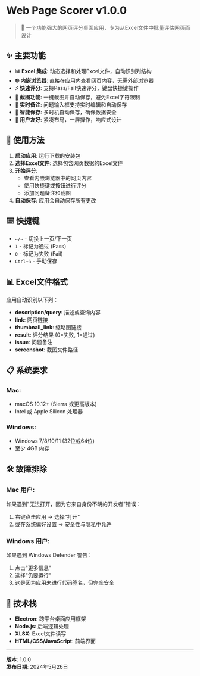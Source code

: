 # Web Page Scorer v1.0.0

> 🚀 一个功能强大的网页评分桌面应用，专为从Excel文件中批量评估网页而设计

## ✨ 主要功能

- **📊 Excel 集成**: 动态选择和处理Excel文件，自动识别列结构
- **🌐 内嵌浏览器**: 直接在应用内查看网页内容，无需外部浏览器
- **⚡ 快速评分**: 支持Pass/Fail快速评分，键盘快捷键操作
- **📸 截图功能**: 一键截图并自动保存，避免Excel字符限制
- **📝 实时备注**: 问题输入框支持实时编辑和自动保存
- **💾 智能保存**: 多时机自动保存，确保数据安全
- **🎯 用户友好**: 紧凑布局，一屏操作，响应式设计

## 🎯 使用方法

1. **启动应用**: 运行下载的安装包
2. **选择Excel文件**: 选择包含网页数据的Excel文件
3. **开始评分**: 
   - 查看内嵌浏览器中的网页内容
   - 使用快捷键或按钮进行评分
   - 添加问题备注和截图
4. **自动保存**: 应用会自动保存所有更改

## ⌨️ 快捷键

- `←/→` - 切换上一页/下一页
- `1` - 标记为通过 (Pass)
- `0` - 标记为失败 (Fail)
- `Ctrl+S` - 手动保存

## 📊 Excel文件格式

应用自动识别以下列：
- **description/query**: 描述或查询内容
- **link**: 网页链接
- **thumbnail_link**: 缩略图链接  
- **result**: 评分结果 (0=失败, 1=通过)
- **issue**: 问题备注
- **screenshot**: 截图文件路径

## 📋 系统要求

### Mac:
- macOS 10.12+ (Sierra 或更高版本)
- Intel 或 Apple Silicon 处理器

### Windows:
- Windows 7/8/10/11 (32位或64位)
- 至少 4GB 内存

## 🛠️ 故障排除

### Mac 用户:
如果遇到"无法打开，因为它来自身份不明的开发者"错误：
1. 右键点击应用 → 选择"打开"
2. 或在系统偏好设置 → 安全性与隐私中允许

### Windows 用户:
如果遇到 Windows Defender 警告：
1. 点击"更多信息"
2. 选择"仍要运行"
3. 这是因为应用未进行代码签名，但完全安全

## 🔧 技术栈

- **Electron**: 跨平台桌面应用框架
- **Node.js**: 后端逻辑处理
- **XLSX**: Excel文件读写
- **HTML/CSS/JavaScript**: 前端界面

---

**版本**: 1.0.0  
**发布日期**: 2024年5月26日 
